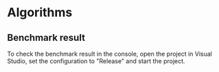 # Algorithms

## **Benchmark result**
To check the benchmark result in the console, open the project in Visual Studio, set the configuration to "Release" and start the project.